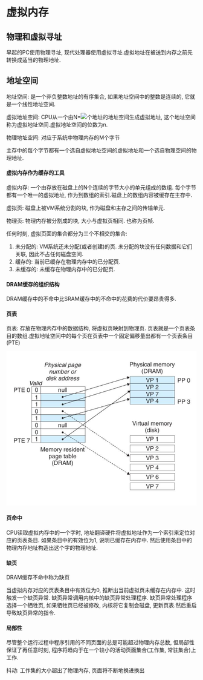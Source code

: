 # 虚拟内存

## 物理和虚拟寻址
早起的PC使用物理寻址, 现代处理器使用虚拟寻址.虚拟地址在被送到内存之前先转换成适当的物理地址.  


## 地址空间
地址空间: 是一个非负整数地址的有序集合, 如果地址空间中的整数是连续的, 它就是一个线性地址空间.   

虚拟地址空间: CPU从一个由N=![](http://chart.googleapis.com/chart?cht=tx&chl=2^{n})个地址的地址空间生成虚拟地址, 这个地址空间称为虚拟地址空间.虚拟地址空间的位数为n.   

物理地址空间: 对应于系统中物理内存的M个字节   

主存中的每个字节都有一个选自虚拟地址空间的虚拟地址和一个选自物理空间的物理地址.   

#### 虚拟内存作为缓存的工具
虚拟内存: 一个由存放在磁盘上的N个连续的字节大小的单元组成的数组. 每个字节都有一个唯一的虚拟地址, 作为到数组的索引.磁盘上的数组内容被缓存在主存中.  

虚拟页: 磁盘上被VM系统分割的块, 作为磁盘和主存之间的传输单元.   

物理页: 物理内存被分割成的块, 大小与虚拟页相同. 也称为页帧. 

任何时刻, 虚拟页面的集合都分为三个不相交的集合: 
1. 未分配的: VM系统还未分配(或者创建)的页. 未分配的块没有任何数据和它们关联, 因此不占任何磁盘空间.
2. 缓存的: 当前已缓存在物理内存中的已分配页.
3. 未缓存的: 未缓存在物理内存中的已分配页.

#### DRAM缓存的组织结构
DRAM缓存中的不命中比SRAM缓存中的不命中的花费的代价要昂贵得多.  

#### 页表
页表: 存放在物理内存中的数据结构, 将虚拟页映射到物理页. 页表就是一个页表条目的数组.虚拟地址空间中的每个页在页表中一个固定偏移量出都有一个页表条目(PTE)   

![页表](./0.jpg)   

#### 页命中
CPU读取虚拟内存中的一个字时, 地址翻译硬件将虚拟地址作为一个索引来定位对应的页表条目. 如果条目中的有效位为1, 说明已缓存在内存中. 然后使用条目中的物理内存地址构造出这个字的物理地址.

#### 缺页
DRAM缓存不命中称为缺页   

当虚拟内存对应的页表条目中有效位为0, 推断出当前虚拟页未缓存在内存中. 这时触发一个缺页异常. 缺页异常调用内核中的缺页异常处理程序. 缺页异常处理程序选择一个牺牲页, 如果牺牲页已经被修改, 内核将它复制会磁盘, 更新页表.然后重启导致缺页异常的指令.


#### 局部性
尽管整个运行过程中程序引用的不同页面的总是可能超过物理内存总数, 但局部性保证了再任意时刻, 程序将趋向于在一个较小的活动页面集合(工作集, 常驻集合)上工作.   

抖动: 工作集的大小超出了物理内存, 页面将不断地换进换出


